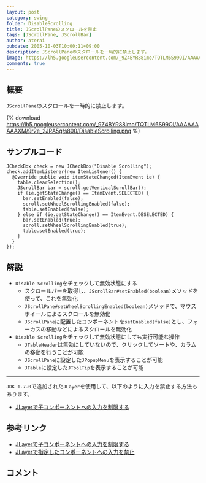 ```yaml
---
layout: post
category: swing
folder: DisableScrolling
title: JScrollPaneのスクロールを禁止
tags: [JScrollPane, JScrollBar]
author: aterai
pubdate: 2005-10-03T10:00:11+09:00
description: JScrollPaneのスクロールを一時的に禁止します。
image: https://lh5.googleusercontent.com/_9Z4BYR88imo/TQTLM6S99OI/AAAAAAAAAXM/9r2e_2JRA5g/s800/DisableScrolling.png
comments: true
---
```

## 概要
`JScrollPane`のスクロールを一時的に禁止します。

{% download https://lh5.googleusercontent.com/_9Z4BYR88imo/TQTLM6S99OI/AAAAAAAAAXM/9r2e_2JRA5g/s800/DisableScrolling.png %}

## サンプルコード
<pre class="prettyprint"><code>JCheckBox check = new JCheckBox("Disable Scrolling");
check.addItemListener(new ItemListener() {
  @Override public void itemStateChanged(ItemEvent ie) {
    table.clearSelection();
    JScrollBar bar = scroll.getVerticalScrollBar();
    if (ie.getStateChange() == ItemEvent.SELECTED) {
      bar.setEnabled(false);
      scroll.setWheelScrollingEnabled(false);
      table.setEnabled(false);
    } else if (ie.getStateChange() == ItemEvent.DESELECTED) {
      bar.setEnabled(true);
      scroll.setWheelScrollingEnabled(true);
      table.setEnabled(true);
    }
  }
});
</code></pre>

## 解説
- `Disable Scrolling`をチェックして無効状態にする
    - スクロールバーを取得し、`JScrollBar#setEnabled(boolean)`メソッドを使って、これを無効化
    - `JScrollPane#setWheelScrollingEnabled(boolean)`メソッドで、マウスホイールによるスクロールを無効化
    - `JScrollPane`に配置したコンポーネントを`setEnabled(false)`とし、フォーカスの移動などによるスクロールを無効化
- `Disable Scrolling`をチェックして無効状態にしても実行可能な操作
    - `JTableHeader`は無効にしていないので、クリックしてソートや、カラムの移動を行うことが可能
    - `JScrollPane`に設定した`JPopupMenu`を表示することが可能
    - `JTable`に設定した`JToolTip`を表示することが可能

<!-- dummy comment line for breaking list -->

- - - -
`JDK 1.7.0`で追加された`JLayer`を使用して、以下のように入力を禁止する方法もあります。

- [JLayerで子コンポーネントへの入力を制限する](http://ateraimemo.com/Swing/PopupMenuBlockLayer.html)

<!-- dummy comment line for breaking list -->

## 参考リンク
- [JLayerで子コンポーネントへの入力を制限する](http://ateraimemo.com/Swing/PopupMenuBlockLayer.html)
- [JLayerで指定したコンポーネントへの入力を禁止](http://ateraimemo.com/Swing/DisableInputLayer.html)

<!-- dummy comment line for breaking list -->

## コメント
